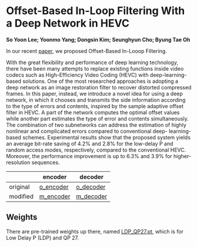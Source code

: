 # Offset-Based In-Loop Filtering With a Deep Network in HEVC

**So Yoon Lee; Yoonmo Yang; Dongsin Kim; Seunghyun Cho; Byung Tae Oh**

In our recent [paper](https://ieeexplore.ieee.org/abstract/document/9272307), we proposed Offset-Based In-Looop Filtering.

With the great flexibility and performance of deep learning technology, there have been many attempts to replace existing functions inside video codecs such as High-Efficiency Video Coding (HEVC)
with deep-learning-based solutions. One of the most researched approaches is adopting a deep network as an image restoration filter to recover distorted compressed frames. In this paper, instead, we introduce
a novel idea for using a deep network, in which it chooses and transmits the side information according to the type of errors and contents, inspired by the sample adaptive offset filter in HEVC. A part of the
network computes the optimal offset values while another part estimates the type of error and contents simultaneously. The combination of two subnetworks can address the estimation of highly nonlinear and
complicated errors compared to conventional deep- learning-based schemes. Experimental results show that the proposed system yields an average bit-rate saving of 4.2% and 2.8% for the low-delay P and random
access modes, respectively, compared to the conventional HEVC. Moreover, the performance improvement is up to 6.3% and 3.9% for higher-resolution sequences.

| |encoder|decoder|
|---|---|---|
|original|[o_encoder](figs/original_encoder.PNG)|[o_decoder](figs/original_decoder.PNG)
|modified|[m_encoder](figs/modified_encoder.PNG)|[m_decoder](figs/modified_decoder.PNG)


## Weights
There are pre-trained weights up there, named [LDP_QP27.pt](LDP_QP27.pt), which is for Low Delay P (LDP) and QP 27.
